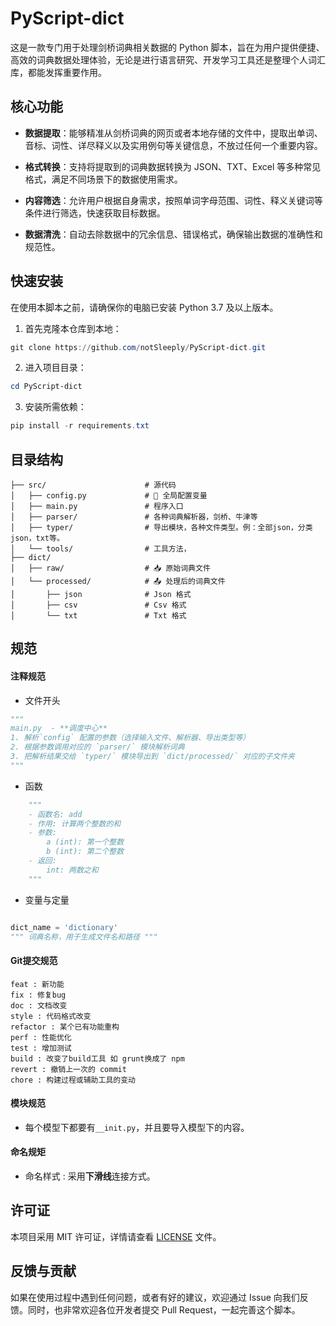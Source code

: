 # PyScript-dict

这是一款专门用于处理剑桥词典相关数据的 Python 脚本，旨在为用户提供便捷、高效的词典数据处理体验，无论是进行语言研究、开发学习工具还是整理个人词汇库，都能发挥重要作用。

## 核心功能

- **数据提取**：能够精准从剑桥词典的网页或者本地存储的文件中，提取出单词、音标、词性、详尽释义以及实用例句等关键信息，不放过任何一个重要内容。

- **格式转换**：支持将提取到的词典数据转换为 JSON、TXT、Excel 等多种常见格式，满足不同场景下的数据使用需求。

- **内容筛选**：允许用户根据自身需求，按照单词字母范围、词性、释义关键词等条件进行筛选，快速获取目标数据。

- **数据清洗**：自动去除数据中的冗余信息、错误格式，确保输出数据的准确性和规范性。

## 快速安装

在使用本脚本之前，请确保你的电脑已安装 Python 3.7 及以上版本。

1. 首先克隆本仓库到本地：

```powershell
git clone https://github.com/notSleeply/PyScript-dict.git
```

2. 进入项目目录：

```powershell
cd PyScript-dict
```

3. 安装所需依赖：

```powershell
pip install -r requirements.txt
```

## 目录结构

```shell
├── src/                      # 源代码
│   ├── config.py             # 📌 全局配置变量
│   ├── main.py               # 程序入口
│   ├── parser/               # 各种词典解析器，剑桥、牛津等
│   ├── typer/                # 导出模块，各种文件类型。例：全部json，分类json，txt等。
│   └── tools/                # 工具方法，
├── dict/
│   ├── raw/                  # 📥 原始词典文件
│   └── processed/            # 📤 处理后的词典文件
│   	├── json			  # Json 格式
│   	├── csv			  	  # Csv 格式
│       └── txt               # Txt 格式
```

## 规范

#### 注释规范

- 文件开头

```python
"""
main.py  - **调度中心**
1. 解析`config` 配置的参数（选择输入文件、解析器、导出类型等）
2. 根据参数调用对应的 `parser/` 模块解析词典
3. 把解析结果交给 `typer/` 模块导出到 `dict/processed/` 对应的子文件夹
"""
```

- 函数

```python
    """
    - 函数名: add
    - 作用: 计算两个整数的和
    - 参数:
        a (int): 第一个整数
        b (int): 第二个整数
    - 返回:
        int: 两数之和
    """
```

- 变量与定量

```python

dict_name = 'dictionary'
""" 词典名称，用于生成文件名和路径 """
```

#### Git提交规范

```shell
feat : 新功能
fix : 修复bug
doc : 文档改变
style : 代码格式改变
refactor : 某个已有功能重构
perf : 性能优化
test : 增加测试
build : 改变了build工具 如 grunt换成了 npm
revert : 撤销上一次的 commit
chore : 构建过程或辅助工具的变动
```

#### 模块规范

- 每个模型下都要有`__init.py`，并且要导入模型下的内容。

#### 命名规矩

- 命名样式 : 采用**下滑线**连接方式。 

## 许可证

本项目采用 MIT 许可证，详情请查看 [LICENSE](LICENSE) 文件。

## 反馈与贡献

如果在使用过程中遇到任何问题，或者有好的建议，欢迎通过 Issue 向我们反馈。同时，也非常欢迎各位开发者提交 Pull Request，一起完善这个脚本。